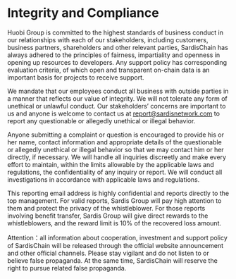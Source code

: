 # Integrity and Compliance

Huobi Group is committed to the highest standards of business conduct in our relationships with each of our stakeholders, including customers, business partners, shareholders and other relevant parties, SardisChain has always adhered to the principles of fairness, impartiality and openness in opening up resources to developers. Any support policy has corresponding evaluation criteria, of which open and transparent on-chain data is an important basis for projects to receive support.

We mandate that our employees conduct all business with outside parties in a manner that reflects our value of integrity. We will not tolerate any form of unethical or unlawful conduct. Our stakeholders’ concerns are important to us and anyone is welcome to contact us at  report@sardisnetwork.com to report any questionable or allegedly unethical or illegal behavior.

Anyone submitting a complaint or question is encouraged to provide his or her name, contact information and appropriate details of the questionable or allegedly unethical or illegal behavior so that we may contact him or her directly, if necessary. We will handle all inquiries discreetly and make every effort to maintain, within the limits allowable by the applicable laws and regulations, the confidentiality of any inquiry or report. We will conduct all investigations in accordance with applicable laws and regulations.

This reporting email address is highly confidential and reports directly to the top management. For valid reports, Sardis Group will pay high attention to them and protect the privacy of the whistleblower. For those reports involving benefit transfer, Sardis Group will give direct rewards to the whistleblowers, and the reward limit is 10% of the recovered loss amount.

Attention：all information about cooperation, investment and support policy of SardisChain will be released through the official website announcement and other official channels. Please stay vigilant and do not listen to or believe false propaganda. At the same time, SardisChain will reserve the right to pursue related false propaganda.
